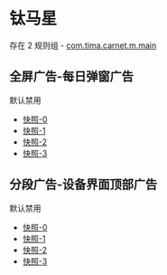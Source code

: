 # 钛马星

存在 2 规则组 - [com.tima.carnet.m.main](/src/apps/com.tima.carnet.m.main.ts)

## 全屏广告-每日弹窗广告

默认禁用

- [快照-0](https://i.gkd.li/import/12654432)
- [快照-1](https://i.gkd.li/import/13507746)
- [快照-2](https://i.gkd.li/import/13508074)
- [快照-3](https://i.gkd.li/import/13508041)

## 分段广告-设备界面顶部广告

默认禁用

- [快照-0](https://i.gkd.li/import/13508030)
- [快照-1](https://i.gkd.li/import/13508115)
- [快照-2](https://i.gkd.li/import/13508102)
- [快照-3](https://i.gkd.li/import/13508072)
